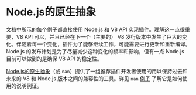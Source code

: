 # Node.js的原生抽象

文档中所示的每个例子都直接使用 Node.js 和 V8 API 实现插件。理解这一点很重要，V8 API 可以，并且已经在下一个（主要的） V8 发行版本中发生了巨大的变化。伴随着每一个变化，插件为了能够继续工作，可能需要进行更新和重新编译。Node.js 的发布计划是为了尽量减少这种变化的频率和影响，但有一点 Node.js 目前可以做到的是确保 V8 API 的稳定性。

[Node.js的原生抽象](#)（或 `nan`）提供了一组推荐插件开发者使用的用以保持过去和未来的 V8 和 Node.js 版本之间的兼容性的工具。详见 `nan` [例子](https://github.com/nodejs/nan/tree/master/examples/) 了解它是如何使用的说明例证。